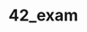# 42_exam
<!DOCTYPE HTML>
<html>
  <head>
      <meta name="google-site-verification" content="Kq5bT8BXFryL50NPfvsL77tN5F3jEbUM8--vN_auheg" />
  </head>
  <body>
  </body>
</html>
